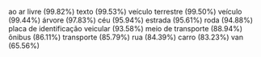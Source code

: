 ao ar livre (99.82%)
texto (99.53%)
veículo terrestre (99.50%)
veículo (99.44%)
árvore (97.83%)
céu (95.94%)
estrada (95.61%)
roda (94.88%)
placa de identificação veicular (93.58%)
meio de transporte (88.94%)
ônibus (86.11%)
transporte (85.79%)
rua (84.39%)
carro (83.23%)
van (65.56%)
